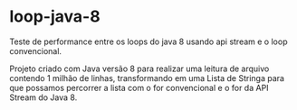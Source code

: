 # loop-java-8
Teste de performance entre os loops do java 8 usando api stream e o loop convencional.


Projeto criado com Java versão 8 para realizar uma leitura de arquivo contendo 1 milhão de linhas, transformando em uma Lista de Stringa para que possamos percorrer a lista com o for convencional e o for da API Stream do Java 8.